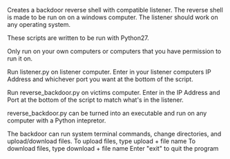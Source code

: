 Creates a backdoor reverse shell with compatible listener.  The reverse shell is made to be run on on a windows computer.  The listener should work on any operating system.

These scripts are written to be run with Python27.

Only run on your own computers or computers that you have permission to run it on.
 
Run listener.py on listener computer.  Enter in your listener computers IP Address and whichever port you want at the bottom of the script.

Run reverse_backdoor.py on victims computer.  Enter in the IP Address and Port at the bottom of the script to match what's in the listener.

reverse_backdoor.py can be turned into an executable and run on any computer with a Python intepretor.

The backdoor can run system terminal commands, change directories, and upload/download files.
To upload files, type upload + file name
To download files, type download + file name
Enter "exit" to quit the program

